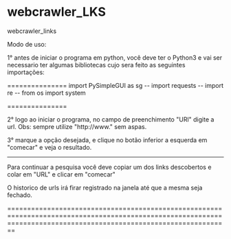 # webcrawler_LKS
webcrawler_links

Modo de uso:

1° antes de iniciar o programa em python, você deve ter o Python3 e vai ser necessario ter algumas bibliotecas cujo sera feito as seguintes importações:

===============
import PySimpleGUI as sg --
import requests --
import re --
from os import system

===============

2° logo ao iniciar o programa, no campo de preenchimento "URl" digite a url. Obs: sempre utilize "http://www." sem aspas.

3° marque a opção desejada, e clique no botão inferior a esquerda em "comecar" e veja o resultado.

------------------------------------------------------------------------------------------
Para continuar a pesquisa você deve copiar um dos links descobertos e colar em "URL" e clicar em "comecar"

O historico de urls irá firar registrado na janela até que a mesma seja fechado.

====================================================================================================================================================================


